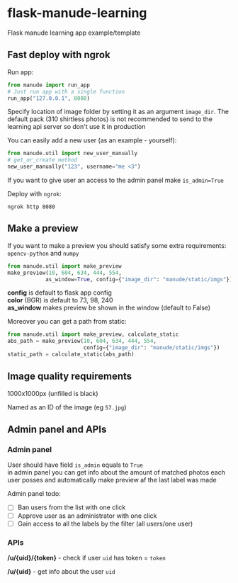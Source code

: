 # flask-manude-learning
 Flask manude learning app example/template

## Fast deploy with ngrok

Run app:

```python
from manude import run_app
# Just run app with a single function
run_app("127.0.0.1", 8080)
```

Specify location of image folder by setting it as an argument `image_dir`. The default pack (310 shirtless photos) is not recommended to send to the learning api server so don't use it in production

You can easily add a new user (as an example - yourself):

```python
from manude.util import new_user_manually
# get_or_create method
new_user_manually("123", username="me <3")
```

If you want to give user an access to the admin panel make `is_admin=True`

Deploy with `ngrok`:

```shell script
ngrok http 8080
```


## Make a preview

If you want to make a preview you should satisfy some extra requirements: `opencv-python` and `numpy`

```python
from manude.util import make_preview
make_preview(10, 604, 634, 444, 554, 
            as_window=True, config={"image_dir": "manude/static/imgs"})
```

**config** is default to flask app config  
**color** (BGR) is default to 73, 98, 240  
**as_window** makes preview be shown in the window (default to False)  

Moreover you can get a path from static:

```python
from manude.util import make_preview, calculate_static
abs_path = make_preview(10, 604, 634, 444, 554, 
                        config={"image_dir": "manude/static/imgs"})
static_path = calculate_static(abs_path)
```

## Image quality requirements

1000x1000px (unfilled is black)

Named as an ID of the image (eg `57.jpg`)

## Admin panel and APIs

### Admin panel

User should have field `is_admin` equals to `True`  
in admin panel you can get info about the amount of matched photos each user posses and automatically make preview af the last label was made

Admin panel todo:

- [ ] Ban users from the list with one click
- [ ] Approve user as an administrator with one click
- [ ] Gain access to all the labels by the filter (all users/one user)

### APIs

**/u/{uid}/{token}** - check if user `uid` has token = `token`

**/u/{uid}** - get info about the user `uid`